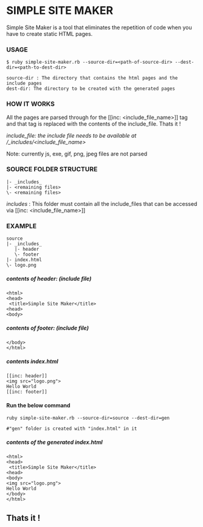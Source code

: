 # SIMPLE SITE MAKER

Simple Site Maker is a tool that eliminates the repetition of code when you have to create static HTML pages.

### USAGE

    $ ruby simple-site-maker.rb --source-dir=<path-of-source-dir> --dest-dir=<path-to-dest-dir>
    
    source-dir : The directory that contains the html pages and the include pages
    dest-dir: The directory to be created with the generated pages


### HOW IT WORKS

All the pages are parsed through for the [[inc: <include_file_name>]] tag and that tag is replaced with the contents of the include_file. Thats it !

*include_file: the include file needs to be available at <source-dir>/_includes/<include_file_name>*

Note: currently js, exe, gif, png, jpeg files are not parsed

### SOURCE FOLDER STRUCTURE


    |- _includes_
    |- <remaining files>
    \- <remaining files>


_includes_ : This folder must contain all the include_files that can be accessed via [[inc: <include_file_name>]]

### EXAMPLE


    source 
    |- _includes_
       |- header
       \- footer
    |- index.html
    \- logo.png


##### contents of header: (include file)

    <html>
    <head>
     <title>Simple Site Maker</title>
    <head>
    <body>


##### contents of footer: (include file)

    </body>
    </html>


##### contents index.html

    [[inc: header]]
    <img src="logo.png">
    Hello World
    [[inc: footer]]


#### Run the below command 

    ruby simple-site-maker.rb --source-dir=source --dest-dir=gen
    
    #"gen" folder is created with "index.html" in it


##### contents of the generated index.html

    <html>
    <head>
     <title>Simple Site Maker</title>
    <head>
    <body>
    <img src="logo.png">
    Hello World
    </body>
    </html>


Thats it !
----